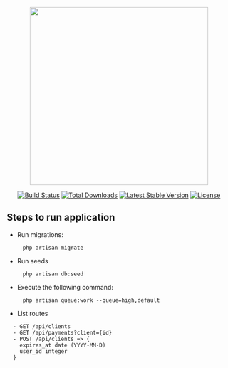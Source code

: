 <p align="center"><img src="https://res.cloudinary.com/dtfbvvkyp/image/upload/v1566331377/laravel-logolockup-cmyk-red.svg" width="400"></p>

<p align="center">
<a href="https://travis-ci.org/laravel/framework"><img src="https://travis-ci.org/laravel/framework.svg" alt="Build Status"></a>
<a href="https://packagist.org/packages/laravel/framework"><img src="https://poser.pugx.org/laravel/framework/d/total.svg" alt="Total Downloads"></a>
<a href="https://packagist.org/packages/laravel/framework"><img src="https://poser.pugx.org/laravel/framework/v/stable.svg" alt="Latest Stable Version"></a>
<a href="https://packagist.org/packages/laravel/framework"><img src="https://poser.pugx.org/laravel/framework/license.svg" alt="License"></a>
</p>

## Steps to run application

- Run migrations:
```
     php artisan migrate
```

- Run seeds
```
     php artisan db:seed
```

- Execute the following command:

```
     php artisan queue:work --queue=high,default
```

- List routes
```
  - GET /api/clients
  - GET /api/payments?client={id}
  - POST /api/clients => {
    expires_at date (YYYY-MM-D)
    user_id integer
  }
```


